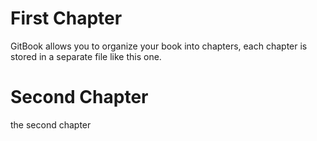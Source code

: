 # First Chapter

GitBook allows you to organize your book into chapters, each chapter is stored in a separate file like this one.


# Second Chapter
the second chapter
